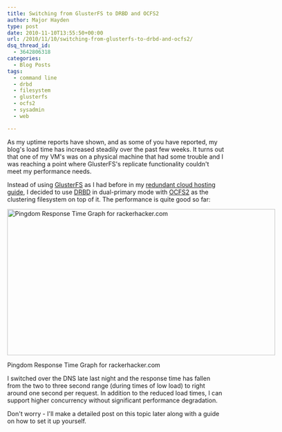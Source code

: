 ```yaml
---
title: Switching from GlusterFS to DRBD and OCFS2
author: Major Hayden
type: post
date: 2010-11-10T13:55:50+00:00
url: /2010/11/10/switching-from-glusterfs-to-drbd-and-ocfs2/
dsq_thread_id:
  - 3642806318
categories:
  - Blog Posts
tags:
  - command line
  - drbd
  - filesystem
  - glusterfs
  - ocfs2
  - sysadmin
  - web

---
```

As my uptime reports have shown, and as some of you have reported, my blog's load time has increased steadily over the past few weeks. It turns out that one of my VM's was on a physical machine that had some trouble and I was reaching a point where GlusterFS's replicate functionality couldn't meet my performance needs.

Instead of using [GlusterFS][1] as I had before in my [redundant cloud hosting guide][2], I decided to use [DRBD][3] in dual-primary mode with [OCFS2][4] as the clustering filesystem on top of it. The performance is quite good so far:

<div id="attachment_1851" style="width: 630px" class="wp-caption aligncenter">
  <a href="http://rackerhacker.com/wp-content/uploads/2010/11/pingdomresponsetime-rackerhacker.com_.png"><img src="http://rackerhacker.com/wp-content/uploads/2010/11/pingdomresponsetime-rackerhacker.com_.png" alt="Pingdom Response Time Graph for rackerhacker.com" title="Pingdom Response Time Graph for rackerhacker.com" width="620" height="339" class="size-full wp-image-1851" /></a>

  <p class="wp-caption-text">
    Pingdom Response Time Graph for rackerhacker.com
  </p>
</div>

I switched over the DNS late last night and the response time has fallen from the two to three second range (during times of low load) to right around one second per request. In addition to the reduced load times, I can support higher concurrency without significant performance degradation.

Don't worry - I'll make a detailed post on this topic later along with a guide on how to set it up yourself.

 [1]: http://en.wikipedia.org/wiki/GlusterFS
 [2]: /redundant-cloud-hosting-configuration-guide/
 [3]: http://en.wikipedia.org/wiki/DRBD
 [4]: http://en.wikipedia.org/wiki/OCFS
